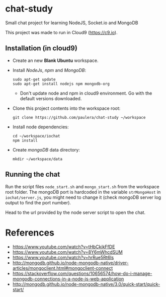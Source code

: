 # chat-study
Small chat project for learning NodeJS, Socket.io and MongoDB

This project was made to run in Cloud9 (https://c9.io).

## Installation (in cloud9)

* Create an new **Blank Ubuntu** workspace.

* Install *NodeJs*, *npm* and *MongoDB*:
    ```
    sudo apt-get update
    sudo apt-get install nodejs npm mongodb-org
    ```
  * Don't update node and npm in cloud9 environment. Go with the default versions downloaded.

* Clone this project contents into the workspace root:
    ```
    git clone https://github.com/paulera/chat-study ~/workspace
    ```

* Install node dependencies:
    ```
    cd ~/workspace/iochat
    npm install
    ```

* Create *mongoDB* data directory:
    ```
    mkdir ~/workspace/data
    ```

## Running the chat

Run the script files `node_start.sh` and `mongo_start.sh` from the workspace root folder. The mongoDB port is hardcoded in the variable `strMongoHost` in `iochat/server.js`, you might need to change it (check mongoDB server log output to find the port number).

Head to the url provided by the node server script to open the chat.

# References

* https://www.youtube.com/watch?v=tHbCkikFfDE
* https://www.youtube.com/watch?v=8Y6mWhcdSUM
* https://www.youtube.com/watch?v=hrRue5Rt6Is
* http://mongodb.github.io/node-mongodb-native/driver-articles/mongoclient.html#mongoclient-connect
* https://stackoverflow.com/questions/10656574/how-do-i-manage-mongodb-connections-in-a-node-js-web-application
* http://mongodb.github.io/node-mongodb-native/3.0/quick-start/quick-start/
